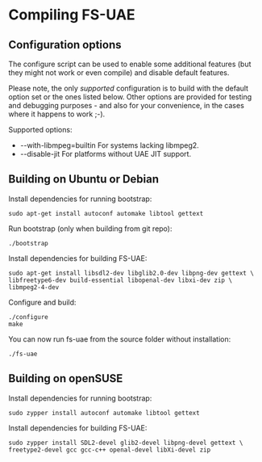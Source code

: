 # Compiling FS-UAE

## Configuration options

The configure script can be used to enable some additional features
(but they might not work or even compile) and disable default features.

Please note, the only *supported* configuration is to build with the
default option set or the ones listed below.  Other options are provided
for testing and debugging purposes - and also for your convenience, in
the cases where it happens to work ;-).

Supported options:

 * --with-libmpeg=builtin    For systems lacking libmpeg2.
 * --disable-jit             For platforms without UAE JIT support.

## Building on Ubuntu or Debian

Install dependencies for running bootstrap:

    sudo apt-get install autoconf automake libtool gettext

Run bootstrap (only when building from git repo):

    ./bootstrap

Install dependencies for building FS-UAE:

    sudo apt-get install libsdl2-dev libglib2.0-dev libpng-dev gettext \
    libfreetype6-dev build-essential libopenal-dev libxi-dev zip \
    libmpeg2-4-dev

Configure and build:

    ./configure
    make

You can now run fs-uae from the source folder without installation:

    ./fs-uae

## Building on openSUSE

Install dependencies for running bootstrap:

    sudo zypper install autoconf automake libtool gettext

Install dependencies for building FS-UAE:

    sudo zypper install SDL2-devel glib2-devel libpng-devel gettext \
    freetype2-devel gcc gcc-c++ openal-devel libXi-devel zip

